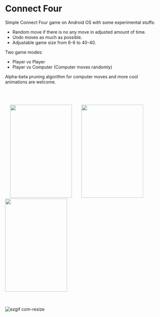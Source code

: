 # Connect Four

Simple Connect Four game on Android OS with some experimental stuffs:
  - Random move if there is no any move in adjusted amount of time.
  - Undo moves as much as possible.
  - Adjustable game size from 6-6 to 40-40.

Two game modes:
  - Player vs Player
  - Player vs Computer (Computer moves randomly)

Alpha-beta pruning algorithm for computer moves and more cool animations are welcome.



<br/><br/><br/>
&nbsp;&nbsp;&nbsp;
<img src="https://user-images.githubusercontent.com/23126077/44354460-8f4b2280-a4b2-11e8-8aab-6937d1ed485f.JPG" width="200" height="300">
&nbsp;&nbsp;&nbsp;&nbsp;&nbsp;&nbsp;
<img src="https://user-images.githubusercontent.com/23126077/44354457-8eb28c00-a4b2-11e8-9387-058b00f0109a.JPG" width="200" height="300">
&nbsp;&nbsp;&nbsp;&nbsp;&nbsp;&nbsp;
<img src="https://user-images.githubusercontent.com/23126077/44354459-8f4b2280-a4b2-11e8-9e80-a5a0b28bdafe.JPG" width="200" height="300">
<br/><br/><br/>

![ezgif com-resize](https://user-images.githubusercontent.com/23126077/44355676-e9011c00-a4b5-11e8-916f-b00d7eb62119.gif)
